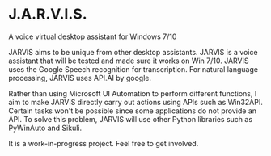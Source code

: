 # J.A.R.V.I.S.
A voice virtual desktop assistant for Windows 7/10

JARVIS aims to be unique from other desktop assistants. JARVIS is a voice assistant that will be tested and made sure it works on Win 7/10. JARVIS uses the Google Speech recognition for transcription. For natural language processing, JARVIS uses API.AI by google. 

Rather than using Microsoft UI Automation to perform different functions, I aim to make JARVIS directly carry out actions using APIs such as Win32API. Certain tasks won't be possible since some applications do not provide an API. To solve this problem, JARVIS will use other Python libraries such as PyWinAuto and Sikuli.

It is a work-in-progress project.
Feel free to get involved.
